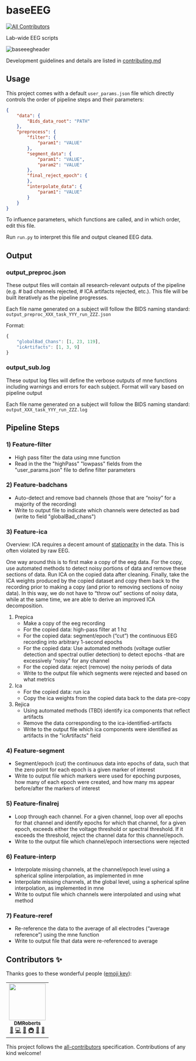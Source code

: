 # baseEEG
<!-- ALL-CONTRIBUTORS-BADGE:START - Do not remove or modify this section -->
[![All Contributors](https://img.shields.io/badge/all_contributors-1-orange.svg?style=flat-square)](#contributors-)
<!-- ALL-CONTRIBUTORS-BADGE:END -->
Lab-wide EEG scripts

![baseeegheader](https://user-images.githubusercontent.com/26397102/117209976-b958e600-adbc-11eb-8f23-d6015a28935e.png)

Development guidelines and details are listed in [contributing.md](contributing.md)

## Usage

This project comes with a default `user_params.json` file which directly controls the order of pipeline steps and their parameters:

```json
{
    "data": {
        "Bids_data_root": "PATH"
    },
    "preprocess": {
        "filter": {
            "param1": "VALUE"
        },
        "segment_data": {
            "param1": "VALUE",
            "param2": "VALUE"
        },
        "final_reject_epoch": {
        }, 
        "interpolate_data": {
            "param1": "VALUE"
        }
    }
}
```

To influence parameters, which functions are called, and in which order, edit this file.

Run `run.py` to interpret this file and output cleaned EEG data.  
## Output 

### output_preproc.json

These output files will contain all research-relevant outputs of the pipeline (e.g. # bad channels rejected, # ICA artifacts rejected, etc.). This file will be built iteratively as the pipeline progresses.

Each file name generated on a subject will follow the BIDS naming standard: `output_preproc_XXX_task_YYY_run_ZZZ.json`

Format:
```javascript
{
    "globalBad_Chans": [1, 23, 119],
    "icArtifacts": [1, 3, 9]
}
```

### output_sub.log

These output log files will define the verbose outputs of mne functions including warnings and errors for each subject. Format will vary based on pipeline output

Each file name generated on a subject will follow the BIDS naming standard: `output_XXX_task_YYY_run_ZZZ.log`

## Pipeline Steps

### 1) Feature-filter

- High pass filter the data using mne function
- Read in the the "highPass" "lowpass" fields from the "user_params.json" file to define filter parameters

### 2) Feature-badchans

- Auto-detect and remove bad channels (those that are “noisy” for a majority of the recording)
- Write to output file to indicate which channels were detected as bad (write to field "globalBad_chans")

### 3) Feature-ica

Overview: ICA requires a decent amount of [stationarity](https://towardsdatascience.com/stationarity-in-time-series-analysis-90c94f27322#:~:text=In%20t%20he%20most%20intuitive,not%20itself%20change%20over%20time.) in the data. This is often violated by raw EEG. 
    
One way around this is to first make a copy of the eeg data. For the copy, use automated methods to detect noisy portions of data and remove these sections of data. Run ICA on the copied data after cleaning. Finally, take the ICA weights produced by the copied dataset and copy them back to the recording prior to making a copy (and prior to removing sections of noisy data). In this way, we do not have to “throw out” sections of noisy data, while at the same time, we are able to derive an improved ICA decomposition.

1. Prepica
    - Make a copy of the eeg recording
    - For the copied data: high-pass filter at 1 hz
    - For the copied data: segment/epoch (“cut”) the continuous EEG recording into arbitrary 1-second epochs
    - For the copied data: Use automated methods (voltage outlier detection and spectral outlier detection) to detect epochs -that are excessively “noisy” for any channel
    - For the copied data: reject (remove) the noisy periods of data
    - Write to the output file which segments were rejected and based on what metrics
2. Ica
    - For the copied data: run ica
    - Copy the ica weights from the copied data back to the data pre-copy
3. Rejica
    - Using automated methods (TBD) identify ica components that reflect artifacts
    - Remove the data corresponding to the ica-identified-artifacts
    - Write to the output file which ica components were identified as artifacts in the "icArtifacts" field

### 4) Feature-segment
- Segment/epoch (cut) the continuous data into epochs of data, such that the zero point for each epoch is a given marker of interest
- Write to output file which markers were used for epoching purposes, how many of each epoch were created, and how many ms appear before/after the markers of interest

### 5) Feature-finalrej
- Loop through each channel. For a given channel, loop over all epochs for that channel and identify epochs for which that channel, for a given epoch, exceeds either the voltage threshold or spectral threshold. If it exceeds the threshold, reject the channel data for this channel/epoch.
- Write to the output file which channel/epoch intersections were rejected

### 6) Feature-interp
- Interpolate missing channels, at the channel/epoch level using a spherical spline interpolation, as implemented in mne
- Interpolate missing channels, at the global level, using a spherical spline interpolation, as implemented in mne
- Write to output file which channels were interpolated and using what method

### 7) Feature-reref
- Re-reference the data to the average of all electrodes (“average reference”) using the mne function
- Write to output file that data were re-referenced to average


## Contributors ✨

Thanks goes to these wonderful people ([emoji key](https://allcontributors.org/docs/en/emoji-key)):

<!-- ALL-CONTRIBUTORS-LIST:START - Do not remove or modify this section -->
<!-- prettier-ignore-start -->
<!-- markdownlint-disable -->
<table>
  <tr>
    <td align="center"><a href="https://github.com/DMRoberts"><img src="https://avatars.githubusercontent.com/u/833695?v=4?s=100" width="100px;" alt=""/><br /><sub><b>DMRoberts</b></sub></a><br /><a href="https://github.com/NDCLab/pepper-pipeline/commits?author=DMRoberts" title="Documentation">📖</a> <a href="https://github.com/NDCLab/pepper-pipeline/commits?author=DMRoberts" title="Code">💻</a> <a href="#ideas-DMRoberts" title="Ideas, Planning, & Feedback">🤔</a> <a href="#infra-DMRoberts" title="Infrastructure (Hosting, Build-Tools, etc)">🚇</a> <a href="https://github.com/NDCLab/pepper-pipeline/pulls?q=is%3Apr+reviewed-by%3ADMRoberts" title="Reviewed Pull Requests">👀</a> <a href="#projectManagement-DMRoberts" title="Project Management">📆</a></td>
  </tr>
</table>

<!-- markdownlint-restore -->
<!-- prettier-ignore-end -->

<!-- ALL-CONTRIBUTORS-LIST:END -->

This project follows the [all-contributors](https://github.com/all-contributors/all-contributors) specification. Contributions of any kind welcome!